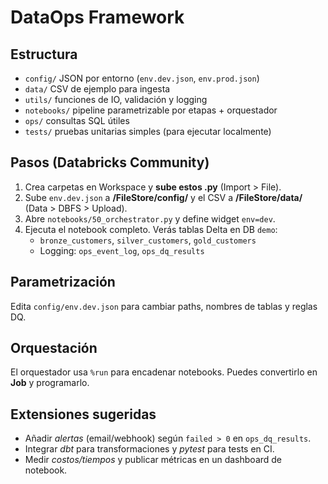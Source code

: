 # DataOps Framework

## Estructura
- `config/` JSON por entorno (`env.dev.json`, `env.prod.json`)
- `data/` CSV de ejemplo para ingesta
- `utils/` funciones de IO, validación y logging
- `notebooks/` pipeline parametrizable por etapas + orquestador
- `ops/` consultas SQL útiles
- `tests/` pruebas unitarias simples (para ejecutar localmente)

## Pasos (Databricks Community)
1) Crea carpetas en Workspace y **sube estos .py** (Import > File).
2) Sube `env.dev.json` a **/FileStore/config/** y el CSV a **/FileStore/data/** (Data > DBFS > Upload).
3) Abre `notebooks/50_orchestrator.py` y define widget `env=dev`.
4) Ejecuta el notebook completo. Verás tablas Delta en DB `demo`:
   - `bronze_customers`, `silver_customers`, `gold_customers`
   - Logging: `ops_event_log`, `ops_dq_results`

## Parametrización
Edita `config/env.dev.json` para cambiar paths, nombres de tablas y reglas DQ.

## Orquestación
El orquestador usa `%run` para encadenar notebooks. Puedes convertirlo en **Job** y programarlo.

## Extensiones sugeridas
- Añadir *alertas* (email/webhook) según `failed > 0` en `ops_dq_results`.
- Integrar *dbt* para transformaciones y *pytest* para tests en CI.
- Medir *costos/tiempos* y publicar métricas en un dashboard de notebook.